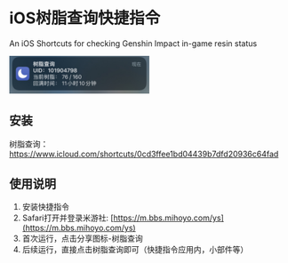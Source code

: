 # iOS树脂查询快捷指令

An iOS Shortcuts for checking Genshin Impact in-game resin status

<img src="./img/3.png" width=50% height=50%>


## 安装

树脂查询：https://www.icloud.com/shortcuts/0cd3ffee1bd04439b7dfd20936c64fad


## 使用说明

1) 安装快捷指令
2) Safari打开并登录米游社: [https://m.bbs.mihoyo.com/ys](https://m.bbs.mihoyo.com/ys)
3) 首次运行，点击分享图标-树脂查询
4) 后续运行，直接点击树脂查询即可（快捷指令应用内，小部件等）

